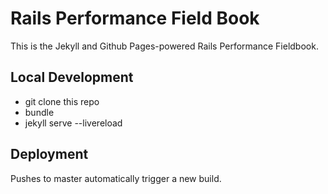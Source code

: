 # Rails Performance Field Book

This is the Jekyll and Github Pages-powered Rails Performance Fieldbook.

## Local Development

* git clone this repo
* bundle
* jekyll serve --livereload

## Deployment

Pushes to master automatically trigger a new build.
